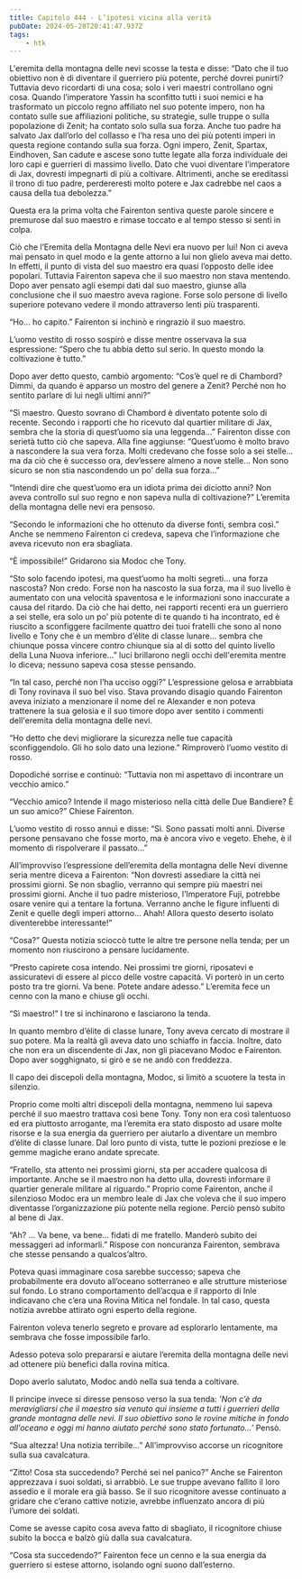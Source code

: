 ```yaml
---
title: Capitolo 444 - L’ipotesi vicina alla verità
pubDate: 2024-05-28T20:41:47.937Z
tags:
    - htk
---
```


L'eremita della montagna delle nevi scosse la testa e disse: “Dato che il tuo obiettivo non è di diventare il guerriero più potente, perché dovrei punirti? Tuttavia devo ricordarti di una cosa; solo i veri maestri controllano ogni cosa. Quando l’imperatore Yassin ha sconfitto tutti i suoi nemici e ha trasformato un piccolo regno affiliato nel suo potente impero, non ha contato sulle sue affiliazioni politiche, su strategie, sulle truppe o sulla popolazione di Zenit; ha contato solo sulla sua forza.
Anche tuo padre ha salvato Jax dall’orlo del collasso e l’ha resa uno dei più potenti imperi in questa regione contando sulla sua forza. Ogni impero, Zenit, Spartax, Eindhoven, San cadute e ascese sono tutte legate alla forza individuale dei loro capi e guerrieri di massimo livello. Dato che vuoi diventare l’imperatore di Jax, dovresti impegnarti di più a coltivare. Altrimenti, anche se ereditassi il trono di tuo padre, perdereresti molto potere e Jax cadrebbe nel caos a causa della tua debolezza.”

Questa era la prima volta che Fairenton sentiva queste parole sincere e premurose dal suo maestro e rimase toccato e al tempo stesso si sentì in colpa.

Ciò che l’Eremita della Montagna delle Nevi era nuovo per lui! Non ci aveva mai pensato in quel modo e la gente attorno a lui non glielo aveva mai detto. In effetti, il punto di vista del suo maestro era quasi l’opposto delle idee popolari. Tuttavia Fairenton sapeva che il suo maestro non stava mentendo. Dopo aver pensato agli esempi dati dal suo maestro, giunse alla conclusione che il suo maestro aveva ragione. Forse solo persone di livello superiore potevano vedere il mondo attraverso lenti più trasparenti.

“Ho… ho capito.” Fairenton si inchinò e ringraziò il suo maestro.

L’uomo vestito di rosso sospirò e disse mentre osservava la sua espressione: “Spero che tu abbia detto sul serio. In questo mondo la coltivazione è tutto.”

Dopo aver detto questo, cambiò argomento: “Cos’è quel re di Chambord? Dimmi, da quando è apparso un mostro del genere a Zenit? Perché non ho sentito parlare di lui negli ultimi anni?”

“Sì maestro. Questo sovrano di Chambord è diventato potente solo di recente. Secondo i rapporti che ho ricevuto dal quartier militare di Jax, sembra che la storia di quest’uomo sia una leggenda…” Fairenton disse con serietà tutto ciò che sapeva. Alla fine aggiunse: “Quest’uomo è molto bravo a nascondere la sua vera forza. Molti credevano che fosse solo a sei stelle… ma da ciò che è successo ora, dev’essere almeno a nove stelle… Non sono sicuro se non stia nascondendo un po’ della sua forza…”

“Intendi dire che quest’uomo era un idiota prima dei diciotto anni? Non aveva controllo sul suo regno e non sapeva nulla di coltivazione?” L’eremita della montagna delle nevi  era pensoso.

“Secondo le informazioni che ho ottenuto da diverse fonti, sembra così.” Anche se nemmeno Fairenton ci credeva, sapeva che l’informazione che aveva ricevuto non era sbagliata.

“È impossibile!” Gridarono sia Modoc che Tony.

“Sto solo facendo ipotesi, ma quest’uomo ha molti segreti… una forza nascosta? Non credo. Forse non ha nascosto la sua forza, ma il suo livello è aumentato con una velocità spaventosa e le informazioni sono inaccurate a causa del ritardo. Da ciò che hai detto, nei rapporti recenti era un guerriero a sei stelle, era solo un po’ più potente di te quando ti ha incontrato, ed è riuscito a sconfiggere facilmente quattro dei tuoi fratelli che sono al nono livello e Tony che è un membro d’élite di classe lunare… sembra che chiunque possa vincere contro chiunque sia al di sotto del quinto livello della Luna Nuova inferiore…” luci brillarono negli occhi dell'eremita mentre lo diceva; nessuno sapeva cosa stesse pensando.

“In tal caso, perché non l’ha ucciso oggi?” L’espressione gelosa e arrabbiata di Tony rovinava il suo bel viso. Stava provando disagio quando Fairenton aveva iniziato a menzionare il nome del re Alexander e non poteva trattenere la sua gelosia e il suo timore dopo aver sentito i commenti dell'eremita della montagna delle nevi.

“Ho detto che devi migliorare la sicurezza nelle tue capacità sconfiggendolo. Gli ho solo dato una lezione.” Rimproverò l’uomo vestito di rosso.

Dopodiché sorrise e continuò: “Tuttavia non mi aspettavo di incontrare un vecchio amico.”

“Vecchio amico? Intende il mago misterioso nella città delle Due Bandiere? È un suo amico?” Chiese Fairenton.

L’uomo vestito di rosso annuì e disse: “Sì. Sono passati molti anni. Diverse persone pensavano che fosse morto, ma è ancora vivo e vegeto. Ehehe, è il momento di rispolverare il passato…”

All’improvviso l’espressione dell’eremita della montagna delle Nevi divenne seria mentre diceva a Fairenton: “Non dovresti assediare la città nei prossimi giorni. Se non sbaglio, verranno qui sempre più maestri nei prossimi giorni. Anche il tuo padre misterioso, l’Imperatore Fuji, potrebbe osare venire qui a tentare la fortuna. Verranno anche le figure influenti di Zenit e quelle degli imperi attorno… Ahah! Allora questo deserto isolato diventerebbe interessante!”

“Cosa?” Questa notizia scioccò tutte le altre tre persone nella tenda; per un momento non riuscirono a pensare lucidamente.

“Presto capirete cosa intendo. Nei prossimi tre giorni, riposatevi e assicuratevi di essere al picco delle vostre capacità. Vi porterò in un certo posto tra tre giorni. Va bene. Potete andare adesso.” L’eremita fece un cenno con la mano e chiuse gli occhi.

“Sì maestro!” I tre si inchinarono e lasciarono la tenda.

In quanto membro d’élite di classe lunare, Tony aveva cercato di mostrare il suo potere. Ma la realtà gli aveva dato uno schiaffo in faccia. Inoltre, dato che non era un discendente di Jax, non gli piacevano Modoc e Fairenton. Dopo aver sogghignato, si girò e se ne andò con freddezza.

Il capo dei discepoli della montagna, Modoc, si limitò a scuotere la testa in silenzio.

Proprio come molti altri discepoli della montagna, nemmeno lui sapeva perché il suo maestro trattava così bene Tony. Tony non era così talentuoso ed era piuttosto arrogante, ma l’eremita era stato disposto ad usare molte risorse e la sua energia da guerriero per aiutarlo a diventare un membro d’élite di classe lunare. Dal loro punto di vista, tutte le pozioni preziose e le gemme magiche erano andate sprecate.

“Fratello, sta attento nei prossimi giorni, sta per accadere qualcosa di importante. Anche se il maestro non ha detto ulla, dovresti informare il quartier generale militare al riguardo.” Proprio come Fairenton, anche il silenzioso Modoc era un membro leale di Jax che voleva che il suo impero diventasse l’organizzazione più potente nella regione. Perciò pensò subito al bene di Jax.

“Ah? … Va bene, va bene… fidati di me fratello. Manderò subito dei messaggeri ad informarli.” Rispose con noncuranza Fairenton, sembrava che stesse pensando a qualcos’altro.

Poteva quasi immaginare cosa sarebbe successo; sapeva che probabilmente era dovuto all’oceano sotterraneo e alle strutture misteriose sul fondo. Lo strano comportamento dell’acqua e il rapporto di Inle indicavano che c’era una Rovina Mitica nel fondale. In tal caso, questa notizia avrebbe attirato ogni esperto della regione.

Fairenton voleva tenerlo segreto e provare ad esplorarlo lentamente, ma sembrava che fosse impossibile farlo.

Adesso poteva solo prepararsi e aiutare l’eremita della montagna delle nevi ad ottenere più benefici dalla rovina mitica.

Dopo averlo salutato, Modoc andò nella sua tenda a coltivare.

Il principe invece si diresse pensoso verso la sua tenda: <em>’Non c’è da meravigliarsi che il maestro sia venuto qui insieme a tutti i guerrieri della grande montagna delle nevi. Il suo obiettivo sono le rovine mitiche in fondo all’oceano e oggi mi hanno aiutato perché sono stato fortunato…’</em> Pensò.

“Sua altezza! Una notizia terribile…” All’improvviso accorse un ricognitore sulla sua cavalcatura.

“Zitto! Cosa sta succedendo? Perché sei nel panico?” Anche se Fairenton apprezzava i suoi soldati, si arrabbiò. Le sue truppe avevano fallito il loro assedio e il morale era già basso. Se il suo ricognitore avesse continuato a gridare che c’erano cattive notizie, avrebbe influenzato ancora di più l’umore dei soldati.

Come se avesse capito cosa aveva fatto di sbagliato, il ricognitore chiuse subito la bocca e balzò giù dalla sua cavalcatura.

“Cosa sta succedendo?” Fairenton fece un cenno e la sua energia da guerriero si estese attorno, isolando ogni suono dall’esterno.



